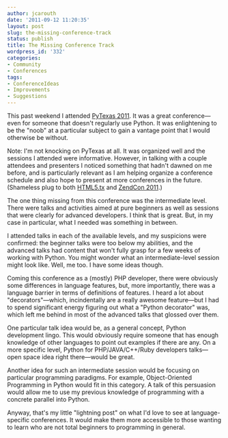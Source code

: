 ```yaml
---
author: jcarouth
date: '2011-09-12 11:20:35'
layout: post
slug: the-missing-conference-track
status: publish
title: The Missing Conference Track
wordpress_id: '332'
categories:
- Community
- Conferences
tags:
- ConferenceIdeas
- Improvements
- Suggestions
---
```


This past weekend I attended [PyTexas 2011](http://www.pytexas.org/2011/). It
was a great conference—even for someone that doesn't regularly use Python. It
was enlightening to be the "noob" at a particular subject to gain a vantage
point that I would otherwise be without.

Note: I'm not knocking on PyTexas at all. It was organized well and the
sessions I attended were informative. However, in talking with a couple
attendees and presenters I noticed something that hadn't dawned on me before,
and is particularly relevant as I am helping organize a conference schedule
and also hope to present at more conferences in the future. (Shameless plug to
both [HTML5.tx](http://html5tx.com) and [ZendCon
2011](http://zendcon.com/2011).)

The one thing missing from this conference was the intermediate level. There
were talks and activities aimed at pure beginners as well as sessions that
were clearly for advanced developers. I think that is great. But, in my case
in particular, what I needed was something in between.

I attended talks in each of the available levels, and my suspicions were
confirmed: the beginner talks were too below my abilities, and the advanced
talks had content that won't fully grasp for a few weeks of working with
Python. You might wonder what an intermediate-level session might look like.
Well, me too. I have some ideas though.

Coming this conference as a (mostly) PHP developer, there were obviously some
differences in language features, but, more importantly, there was a language
barrier in terms of definitions of features. I heard a lot about
"decorators"—which, incindentally are a really awesome feature—but I had to
spend significant energy figuring out what a "Python decorator" was, which
left me behind in most of the advanced talks that glossed over them.

One particular talk idea would be, as a general concept, Python development
lingo. This would obviously require someone that has enough knowledge of other
languages to point out examples if there are any. On a more specific level,
Python for PHP/JAVA/C++/Ruby developers talks—open space idea right
there—would be great.

Another idea for such an intermediate session would be focusing on particular
programming paradigms. For example, Object-Oriented Programming in Python
would fit in this category. A talk of this persuasion would allow me to use my
previous knowledge of programming with a concrete parallel into Python.

Anyway, that's my little "lightning post" on what I'd love to see at language-
specific conferences. It would make them more accessible to those wanting to
learn who are not total beginners to programming in general.

